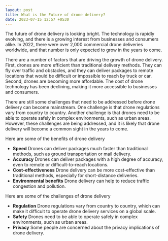 ```yaml
---
layout: post
title: What is the Future of drone delivery?
date: 2023-07-15 12:57 +0530
---
```


The future of drone delivery is looking bright. The technology is rapidly evolving, and there is a growing interest from businesses and consumers alike. In 2022, there were over 2,000 commercial drone deliveries worldwide, and that number is only expected to grow in the years to come.

There are a number of factors that are driving the growth of drone delivery. First, drones are more efficient than traditional delivery methods. They can fly over traffic and obstacles, and they can deliver packages to remote locations that would be difficult or impossible to reach by truck or car. Second, drones are becoming more affordable. The cost of drone technology has been declining, making it more accessible to businesses and consumers.

There are still some challenges that need to be addressed before drone delivery can become mainstream. One challenge is that drone regulations vary from country to country. Another challenge is that drones need to be able to operate safely in complex environments, such as urban areas. However, these challenges are being addressed, and it is likely that drone delivery will become a common sight in the years to come.

Here are some of the benefits of drone delivery

* **Speed** Drones can deliver packages much faster than traditional methods, such as ground transportation or mail delivery.
* **Accuracy** Drones can deliver packages with a high degree of accuracy, even to remote or difficult-to-reach locations.
* **Cost-effectiveness** Drone delivery can be more cost-effective than traditional methods, especially for short-distance deliveries.
* **Environmental benefits** Drone delivery can help to reduce traffic congestion and pollution.

Here are some of the challenges of drone delivery

* **Regulation** Drone regulations vary from country to country, which can make it difficult to operate drone delivery services on a global scale.
* **Safety** Drones need to be able to operate safely in complex environments, such as urban areas.
* **Privacy** Some people are concerned about the privacy implications of drone delivery.

